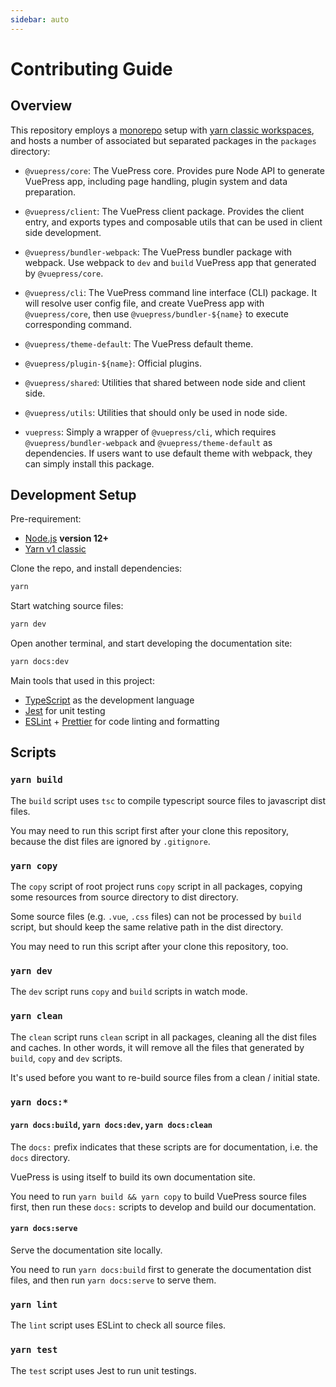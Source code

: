 ```yaml
---
sidebar: auto
---
```


# Contributing Guide

## Overview

This repository employs a [monorepo](https://en.wikipedia.org/wiki/Monorepo) setup with [yarn classic workspaces](https://classic.yarnpkg.com/en/docs/workspaces), and hosts a number of associated but separated packages in the `packages` directory:

- `@vuepress/core`: The VuePress core. Provides pure Node API to generate VuePress app, including page handling, plugin system and data preparation.

- `@vuepress/client`: The VuePress client package. Provides the client entry, and exports types and composable utils that can be used in client side development.

- `@vuepress/bundler-webpack`: The VuePress bundler package with webpack. Use webpack to `dev` and `build` VuePress app that generated by `@vuepress/core`.

- `@vuepress/cli`: The VuePress command line interface (CLI) package. It will resolve user config file, and create VuePress app with `@vuepress/core`, then use `@vuepress/bundler-${name}` to execute corresponding command.

- `@vuepress/theme-default`: The VuePress default theme.

- `@vuepress/plugin-${name}`: Official plugins.

- `@vuepress/shared`: Utilities that shared between node side and client side.

- `@vuepress/utils`: Utilities that should only be used in node side.

- `vuepress`: Simply a wrapper of `@vuepress/cli`, which requires `@vuepress/bundler-webpack` and `@vuepress/theme-default` as dependencies. If users want to use default theme with webpack, they can simply install this package.

## Development Setup

Pre-requirement:

- [Node.js](http://nodejs.org) **version 12+**
- [Yarn v1 classic](https://classic.yarnpkg.com/en/docs/install)

Clone the repo, and install dependencies:

```bash
yarn
```

Start watching source files:

```bash
yarn dev
```

Open another terminal, and start developing the documentation site:

```bash
yarn docs:dev
```

Main tools that used in this project:

- [TypeScript](https://www.typescriptlang.org/) as the development language
- [Jest](https://jestjs.io/) for unit testing
- [ESLint](https://eslint.org/) + [Prettier](https://prettier.io/) for code linting and formatting

## Scripts

### `yarn build`

The `build` script uses `tsc` to compile typescript source files to javascript dist files.

You may need to run this script first after your clone this repository, because the dist files are ignored by `.gitignore`.

### `yarn copy`

The `copy` script of root project runs `copy` script in all packages, copying some resources from source directory to dist directory.

Some source files (e.g. `.vue`, `.css` files) can not be processed by `build` script, but should keep the same relative path in the dist directory.

You may need to run this script after your clone this repository, too.

### `yarn dev`

The `dev` script runs `copy` and `build` scripts in watch mode.

### `yarn clean`

The `clean` script runs `clean` script in all packages, cleaning all the dist files and caches. In other words, it will remove all the files that generated by `build`, `copy` and `dev` scripts.

It's used before you want to re-build source files from a clean / initial state.

### `yarn docs:*`

#### `yarn docs:build`, `yarn docs:dev`, `yarn docs:clean`

The `docs:` prefix indicates that these scripts are for documentation, i.e. the `docs` directory.

VuePress is using itself to build its own documentation site.

You need to run `yarn build && yarn copy` to build VuePress source files first, then run these `docs:` scripts to develop and build our documentation.

#### `yarn docs:serve`

Serve the documentation site locally.

You need to run `yarn docs:build` first to generate the documentation dist files, and then run `yarn docs:serve` to serve them.

### `yarn lint`

The `lint` script uses ESLint to check all source files.

### `yarn test`

The `test` script uses Jest to run unit testings.
